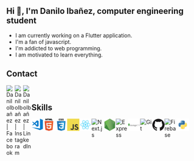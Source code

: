 ## Hi 👋, I'm Danilo Ibañez, computer engineering student
- I am currently working on a Flutter application.
- I'm a fan of javascript.
- I'm addicted to web programming.
- I am motivated to learn everything.

## Contact
[<img align="left" alt="DaniloIbañez | Facebook" width="22px" src="https://cdn.jsdelivr.net/npm/simple-icons@3.4.1/icons/facebook.svg" />][fb]
[<img align="left" alt="DaniloIbañez | Instagram" width="22px" src="https://cdn.jsdelivr.net/npm/simple-icons@v3/icons/instagram.svg" />][ig]
[<img align="left" alt="DaniloIbañez | LinkedIn" width="22px" src="https://cdn.jsdelivr.net/npm/simple-icons@v3/icons/linkedin.svg" />][linkedin]

[fb]: https://www.facebook.com/profile.php?id=100005567658510
[ig]: https://www.instagram.com/dani_lo._/
[linkedin]: https://www.linkedin.com/in/danilo-ib%C3%A1%C3%B1ez-rojas-361a661a6/

<br />

## Skills
<img align="left" title="Visual Studio Code" alt="Visual Studio Code" width="30" src="https://raw.githubusercontent.com/github/explore/80688e429a7d4ef2fca1e82350fe8e3517d3494d/topics/visual-studio-code/visual-studio-code.png" />
<img align="left" title="HTML5" alt="HTML5" width="32" src="https://raw.githubusercontent.com/github/explore/80688e429a7d4ef2fca1e82350fe8e3517d3494d/topics/html/html.png" />
<img align="left" title="CSS3" alt="CSS3" width="32" src="https://raw.githubusercontent.com/github/explore/80688e429a7d4ef2fca1e82350fe8e3517d3494d/topics/css/css.png" />
<img align="left" title="JavaScript" alt="JavaScript" width="32" src="https://raw.githubusercontent.com/github/explore/80688e429a7d4ef2fca1e82350fe8e3517d3494d/topics/javascript/javascript.png" />
<img align="left" title="React.js" alt="React.js" width="32" src="https://raw.githubusercontent.com/github/explore/80688e429a7d4ef2fca1e82350fe8e3517d3494d/topics/react/react.png" />
<img align="left" title="Next.js" alt="Next.js" width="32" src="https://www.ongraph.com/wp-content/uploads/2018/02/nextjs_icon.png" />
<img align="left" title="Node.js" alt="Node.js" width="32" src="https://raw.githubusercontent.com/github/explore/80688e429a7d4ef2fca1e82350fe8e3517d3494d/topics/nodejs/nodejs.png" />
<img align="left" title="Express" alt="Express" width="32" src="https://img2.pngio.com/express-js-png-5-png-image-expressjs-png-800_800.png" />
<img align="left" title="MongoDB" alt="MongoDB" width="32" src="https://raw.githubusercontent.com/github/explore/80688e429a7d4ef2fca1e82350fe8e3517d3494d/topics/mongodb/mongodb.png"
<img align="left" title="Git" alt="GitH" width="32" src="https://img.icons8.com/color/48/000000/git.png" />
<img align="left" title="Git" alt="Git" width="32" src="https://img.icons8.com/color/48/000000/git.png"/>
<img align="left" title="GitHub" alt="GitHub" width="32" src="https://raw.githubusercontent.com/github/explore/78df643247d429f6cc873026c0622819ad797942/topics/github/github.png" />
<img align="left" title="Firebase" alt="Firebase" width="32" src="https://img.icons8.com/color/48/000000/firebase.png" />
<img align="left" title="Python" alt="Python" width="32" src="https://raw.githubusercontent.com/github/explore/80688e429a7d4ef2fca1e82350fe8e3517d3494d/topics/python/python.png" />
